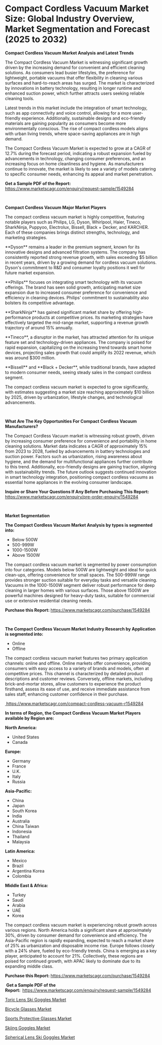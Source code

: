 <p><h1>Compact Cordless Vacuum Market Size: Global Industry Overview, Market Segmentation and Forecast (2025 to 2032)</h1></p><p><strong>Compact Cordless Vacuum Market Analysis and Latest Trends</strong></p>
<p><p>The Compact Cordless Vacuum Market is witnessing significant growth driven by the increasing demand for convenient and efficient cleaning solutions. As consumers lead busier lifestyles, the preference for lightweight, portable vacuums that offer flexibility in cleaning various surfaces and hard-to-reach areas has surged. The market is characterized by innovations in battery technology, resulting in longer runtime and enhanced suction power, which further attracts users seeking reliable cleaning tools.</p><p>Latest trends in this market include the integration of smart technology, such as app connectivity and voice control, allowing for a more user-friendly experience. Additionally, sustainable designs and eco-friendly materials are gaining popularity as consumers become more environmentally conscious. The rise of compact cordless models aligns with urban living trends, where space-saving appliances are in high demand.</p><p>The Compact Cordless Vacuum Market is expected to grow at a CAGR of 12.7% during the forecast period, indicating a robust expansion fueled by advancements in technology, changing consumer preferences, and an increasing focus on home cleanliness and hygiene. As manufacturers continue to innovate, the market is likely to see a variety of models catering to specific consumer needs, enhancing its appeal and market penetration.</p></p>
<p><strong>Get a Sample PDF of the Report:&nbsp;</strong> <a href="https://www.marketscagr.com/enquiry/request-sample/1549284?utm_campaign=1868&utm_medium=2&utm_source=Github&utm_content=ia&utm_term=05042025&utm_id=compact-cordless-vacuum">https://www.marketscagr.com/enquiry/request-sample/1549284</a></p>
<p>&nbsp;</p>
<p><strong>Compact Cordless Vacuum Major Market Players</strong></p>
<p><p>The compact cordless vacuum market is highly competitive, featuring notable players such as Philips, LG, Dyson, Whirlpool, Haier, Tineco, SharkNinja, Puppyoo, Electrolux, Bissell, Black + Decker, and KARCHER. Each of these companies brings distinct strengths, technology, and marketing strategies.</p><p>**Dyson** remains a leader in the premium segment, known for its innovative designs and advanced filtration systems. The company has consistently reported strong revenue growth, with sales exceeding $5 billion in recent years, driven by a growing demand for cordless vacuum solutions. Dyson's commitment to R&D and consumer loyalty positions it well for future market expansion.</p><p>**Philips** focuses on integrating smart technology with its vacuum offerings. The brand has seen solid growth, anticipating market size expansion due to increased consumer preference for convenience and efficiency in cleaning devices. Philips' commitment to sustainability also bolsters its competitive advantage.</p><p>**SharkNinja** has gained significant market share by offering high-performance products at competitive prices. Its marketing strategies have effectively targeted the mid-range market, supporting a revenue growth trajectory of around 15% annually. </p><p>**Tineco**, a disruptor in the market, has attracted attention for its unique feature set and technology-driven appliances. The company is poised for rapid expansion, capitalizing on the increasing trend towards smart home devices, projecting sales growth that could amplify its 2022 revenue, which was around $300 million.</p><p>**Bissell** and **Black + Decker**, while traditional brands, have adapted to modern consumer needs, seeing steady sales in the compact cordless segment. </p><p>The compact cordless vacuum market is expected to grow significantly, with estimates suggesting a market size reaching approximately $10 billion by 2025, driven by urbanization, lifestyle changes, and technological advancements.</p></p>
<p>&nbsp;</p>
<p><strong>What Are The Key Opportunities For Compact Cordless Vacuum Manufacturers?</strong></p>
<p><p>The Compact Cordless Vacuum market is witnessing robust growth, driven by increasing consumer preference for convenience and portability in home cleaning solutions. Market data indicates a CAGR of approximately 15% from 2023 to 2028, fueled by advancements in battery technologies and suction power. Factors such as urbanization, rising awareness about hygiene, and the demand for multifunctional appliances further contribute to this trend. Additionally, eco-friendly designs are gaining traction, aligning with sustainability trends. The future outlook suggests continued innovation in smart technology integration, positioning compact cordless vacuums as essential home appliances in the evolving consumer landscape.</p></p>
<p><strong>Inquire or Share Your Questions If Any Before Purchasing This Report:</strong> <a href="https://www.marketscagr.com/enquiry/pre-order-enquiry/1549284?utm_campaign=1868&utm_medium=2&utm_source=Github&utm_content=ia&utm_term=05042025&utm_id=compact-cordless-vacuum">https://www.marketscagr.com/enquiry/pre-order-enquiry/1549284</a></p>
<p>&nbsp;</p>
<p><strong>Market Segmentation</strong></p>
<p><strong>The Compact Cordless Vacuum Market Analysis by types is segmented into:</strong></p>
<p><ul><li>Below 500W</li><li>500-999W</li><li>1000-1500W</li><li>Above 1500W</li></ul></p>
<p><p>The compact cordless vacuum market is segmented by power consumption into four categories. Models below 500W are lightweight and ideal for quick clean-ups, offering convenience for small spaces. The 500-999W range provides stronger suction suitable for everyday tasks and versatile cleaning. Vacuums in the 1000-1500W segment deliver robust performance for deep cleaning in larger homes with various surfaces. Those above 1500W are powerful machines designed for heavy-duty tasks, suitable for commercial use or extensive residential cleaning needs.</p></p>
<p><strong>Purchase this Report:&nbsp;</strong><a href="https://www.marketscagr.com/purchase/1549284?utm_campaign=1868&utm_medium=2&utm_source=Github&utm_content=ia&utm_term=05042025&utm_id=compact-cordless-vacuum">https://www.marketscagr.com/purchase/1549284</a></p>
<p>&nbsp;</p>
<p><strong>The Compact Cordless Vacuum Market Industry Research by Application is segmented into:</strong></p>
<p><ul><li>Online</li><li>Offline</li></ul></p>
<p><p>The compact cordless vacuum market features two primary application channels: online and offline. Online markets offer convenience, providing consumers with easy access to a variety of brands and models, often at competitive prices. This channel is characterized by detailed product descriptions and customer reviews. Conversely, offline markets, including brick-and-mortar stores, allow customers to experience the product firsthand, assess its ease of use, and receive immediate assistance from sales staff, enhancing customer confidence in their purchase.</p></p>
<p><a href="https://www.marketscagr.com/compact-cordless-vacuum-r1549284?utm_campaign=1868&utm_medium=2&utm_source=Github&utm_content=ia&utm_term=05042025&utm_id=compact-cordless-vacuum">&nbsp;https://www.marketscagr.com/compact-cordless-vacuum-r1549284</a></p>
<p><strong>In terms of Region, the Compact Cordless Vacuum Market Players available by Region are:</strong></p>
<p>
    <p> <strong> North America: </strong>
        <ul>
            <li>United States</li>
            <li>Canada</li>
        </ul>
        </p> 
    <p> <strong> Europe: </strong>
        <ul>
            <li>Germany</li>
            <li>France</li>
            <li>U.K.</li>
            <li>Italy</li>
            <li>Russia</li>
        </ul>
        </p> 
    <p> <strong> Asia-Pacific: </strong>
        <ul>
            <li>China</li>
            <li>Japan</li>
            <li>South Korea</li>
            <li>India</li>
            <li>Australia</li>
            <li>China Taiwan</li>
            <li>Indonesia</li>
            <li>Thailand</li>
            <li>Malaysia</li>
        </ul>
        </p> 
    <p> <strong> Latin America: </strong>
        <ul>
            <li>Mexico</li>
            <li>Brazil</li>
            <li>Argentina Korea</li>
            <li>Colombia</li>
        </ul>
        </p> 
    <p> <strong> Middle East & Africa: </strong>
        <ul>
            <li>Turkey</li>
            <li>Saudi</li>
            <li>Arabia</li>
            <li>UAE</li>
            <li>Korea</li>
        </ul>
    </p>
    </p>
<p><p>The compact cordless vacuum market is experiencing robust growth across various regions. North America holds a significant share at approximately 30%, driven by consumer demand for convenience and efficiency. The Asia-Pacific region is rapidly expanding, expected to reach a market share of 25% as urbanization and disposable income rise. Europe follows closely with a 24% share, fueled by eco-friendly trends. China is emerging as a key player, anticipated to account for 21%. Collectively, these regions are poised for continued growth, with APAC likely to dominate due to its expanding middle class.</p></p>
<p><strong>Purchase this Report: </strong><a href="https://www.marketscagr.com/purchase/1549284?utm_campaign=1868&utm_medium=2&utm_source=Github&utm_content=ia&utm_term=05042025&utm_id=compact-cordless-vacuum">https://www.marketscagr.com/purchase/1549284</a></p>
<p>&nbsp;<strong>Get a Sample PDF of the Report:&nbsp;&nbsp;</strong><a href="https://www.marketscagr.com/enquiry/request-sample/1549284?utm_campaign=1868&utm_medium=2&utm_source=Github&utm_content=ia&utm_term=05042025&utm_id=compact-cordless-vacuum">https://www.marketscagr.com/enquiry/request-sample/1549284</a></p>
<p><strong></strong></p>
<p><p><a href="https://github.com/aarenlazosw3/Market-Research-Report-List-1/blob/main/toric-lens-ski-goggles-market.md?utm_campaign=1868&utm_medium=2&utm_source=Github&utm_content=ia&utm_term=05042025&utm_id=compact-cordless-vacuum">Toric Lens Ski Goggles Market</a></p><p><a href="https://github.com/nyanikumchu/Market-Research-Report-List-1/blob/main/bicycle-glasses-market.md?utm_campaign=1868&utm_medium=2&utm_source=Github&utm_content=ia&utm_term=05042025&utm_id=compact-cordless-vacuum">Bicycle Glasses Market</a></p><p><a href="https://github.com/naanaafranxu/Market-Research-Report-List-1/blob/main/sports-protective-glasses-market.md?utm_campaign=1868&utm_medium=2&utm_source=Github&utm_content=ia&utm_term=05042025&utm_id=compact-cordless-vacuum">Sports Protective Glasses Market</a></p><p><a href="https://github.com/goliareanoyh/Market-Research-Report-List-1/blob/main/skiing-goggles-market.md?utm_campaign=1868&utm_medium=2&utm_source=Github&utm_content=ia&utm_term=05042025&utm_id=compact-cordless-vacuum">Skiing Goggles Market</a></p><p><a href="https://github.com/knazsdadeyvw/Market-Research-Report-List-1/blob/main/spherical-lens-ski-goggles-market.md?utm_campaign=1868&utm_medium=2&utm_source=Github&utm_content=ia&utm_term=05042025&utm_id=compact-cordless-vacuum">Spherical Lens Ski Goggles Market</a></p></p>